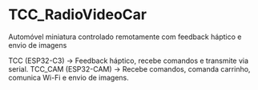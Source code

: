 # TCC_RadioVideoCar
Automóvel miniatura controlado remotamente com feedback háptico e envio de imagens


TCC (ESP32-C3) -> Feedback háptico, recebe comandos e transmite via serial.
TCC_CAM (ESP32-CAM) -> Recebe comandos, comanda carrinho, comunica Wi-Fi e envio de imagens.
